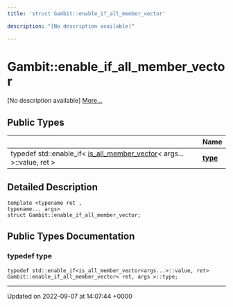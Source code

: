 ```yaml
---
title: 'struct Gambit::enable_if_all_member_vector'

description: "[No description available]"

---
```


# Gambit::enable_if_all_member_vector



[No description available] [More...](#detailed-description)

## Public Types

|                | Name           |
| -------------- | -------------- |
| typedef std::enable_if< [is_all_member_vector](/documentation/code/classes/structgambit_1_1is__all__member__vector/)< args... >::value, ret > | **[type](/documentation/code/classes/structgambit_1_1enable__if__all__member__vector/#typedef-type)**  |

## Detailed Description

```
template <typename ret ,
typename... args>
struct Gambit::enable_if_all_member_vector;
```

## Public Types Documentation

### typedef type

```
typedef std::enable_if<is_all_member_vector<args...>::value, ret> Gambit::enable_if_all_member_vector< ret, args >::type;
```


-------------------------------

Updated on 2022-09-07 at 14:07:44 +0000